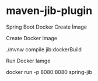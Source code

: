 # maven-jib-plugin
Spring Boot Docker Create İmage

Create Docker Image

./mvnw compile jib:dockerBuild


Run Docker Iamge

docker run -p 8080:8080 spring-jib

